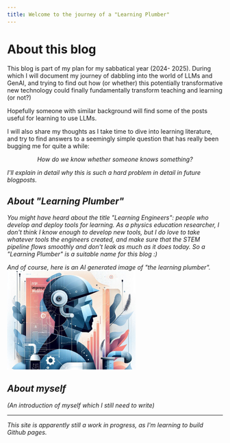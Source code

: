 ```yaml
---
title: Welcome to the journey of a "Learning Plumber"
---
```


# About this blog

  This blog is part of my plan for my sabbatical year (2024- 2025). During which I will document my journey of dabbling into the world of LLMs and GenAI, and trying to find out how (or whether) this potentially transformative new technology could finally fundamentally transform teaching and learning (or not?) 

  Hopefully someone with similar background will find some of the posts useful for learning to use LLMs.

  I will also share my thoughts as I take time to dive into learning literature, and try to find answers to a seemingly simple question that has really been bugging me for quite a while: 

  <center><em>How do we know whether someone knows something?<em></center>
  
I'll explain in detail why this is such a hard problem in detail in future blogposts.


## About *"Learning Plumber"*

You might have heard about the title "Learning Engineers": people who develop and deploy tools for learning. As a physics education researcher, I don't think I know enough to develop new tools, but I do love to take whatever tools the engineers created, and make sure that the STEM pipeline flows smoothly and don't leak as much as it does today. So a "Learning Plumber" is a suitable name for this blog :)

And of course, here is an AI generated image of "the learning plumber".
<img src="./docs/assets/images/the-learning-plumber.png" width="300"
alt = "an AI generated image of the learning plumber">

## About myself
(An introduction of myself which I still need to write)

---

This site is apparently still a work in progress, as I'm learning to build Github pages. 
